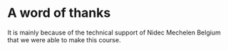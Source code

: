 # A word of thanks

It is mainly because of the technical support of Nidec Mechelen Belgium that we were able to make this course.
